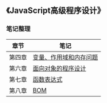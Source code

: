##  《JavaScript高级程序设计》
### 笔记整理

章节 | 笔记
---|---
第四章 | [变量、作用域和内存问题](http://note.youdao.com/noteshare?id=bd3de896c812295da1a9cdf246d0ad60&sub=D5AACDAF4F0146FF836CCA7D9EF07FA7)
第六章 | [面向对象的程序设计](http://note.youdao.com/noteshare?id=ec64f08ff50bb44c19d7d9ea383de168&sub=046007C5FCA741648AC73DA51F266F91)
第七章 | [函数表达式](http://note.youdao.com/noteshare?id=4aa0da5e543bb2b08127e3a491346212&sub=7310AC2A20C3436293C6BD249E384C5F/)
第八章 | [BOM](http://note.youdao.com/noteshare?id=d68e86b886601188ef933f8d6f80beb2&sub=D37465E116EB40B6821F0C6EA7A7F5C0)

